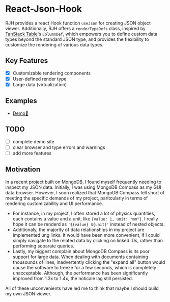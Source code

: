 # React-Json-Hook

RJH provides a react Hook function `useJson` for creating JSON object viewer. Additionally, RJH offers a `renderTypeDefs` class, inspired by [TanStack Table](https://tanstack.com/table/v8/docs/guide/column-defs)'s `ColumnDef`, which empowers you to define custom data types beyond the standard JSON type, and provides the flexibility to customize the rendering of various data types.

## Key Features

- [x] Customizable rendering components
- [x] User-defined render type
- [x] Large data (virtualization)

## Examples

- [Demo👀](https://erwenl.github.io/react-json-hook/)

## TODO

- [ ] complete demo site
- [ ] clear browser and type errors and warnings
- [ ] add more features

## Motivation

In a recent project built on MongoDB, I found myself frequently needing to inspect my JSON data. Initially, I was using MongoDB Compass as my GUI data browser. However, I soon realized that MongoDB Compass fell short of meeting the specific demands of my project, paritcularly in terms of rendering customizability and UI performance.

- For instance, in my project, I often stored a lot of physics quantities, each contains a value and a unit, like `{value: 1, unit: "mm"}`. I really hope it can be renderd as `'${value} ${unit}'` instead of nested objects.
- Additionaly, the majority of data relationships in my project are implemented ung links. It would have been more convenient, if I could simply navigate to the related data by clicking on linked IDs, rather than performing separate queries.
- Lastly, my biggest complain about MongoDB Compass is its poor support for large data. When dealing with documents containing thousounds of lines, inadvertently clicking the "expand all" button would cause the software to freeze for a few seconds, which is completely unacceptable. Although, the performance has been significantly improved from 1.3x to 1.4x, the noticale lag still persisted.

All of these unconvenients have led me to think that maybe I should build my own JSON viewer.